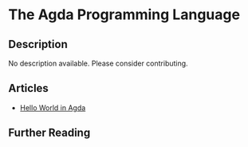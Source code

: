 # The Agda Programming Language

## Description

No description available. Please consider contributing.

## Articles

- [Hello World in Agda](https://sampleprograms.io/projects/hello-world/agda)

## Further Reading